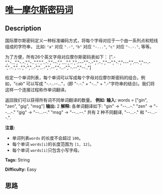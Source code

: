 # [唯一摩尔斯密码词][title]

## Description

国际摩尔斯密码定义一种标准编码方式，将每个字母对应于一个由一系列点和短线组成的字符串， 比如: `"a"` 对应 `".-"`, `"b"` 对应
`"-..."`, `"c"` 对应 `"-.-."`, 等等。

为了方便，所有26个英文字母对应摩尔斯密码表如下：
            [".-","-...","-.-.","-..",".","..-.","--.","....","..",".---","-.-",".-..","--","-.","---",".--.","--.-",".-.","...","-","..-","...-",".--","-..-","-.--","--.."]

给定一个单词列表，每个单词可以写成每个字母对应摩尔斯密码的组合。例如，"cab" 可以写成 "-.-..--..."，(即 "-.-." \+ "-..."
\+ ".-"字符串的结合)。我们将这样一个连接过程称作单词翻译。

返回我们可以获得所有词不同单词翻译的数量。
            **例如:**    **输入:** words = ["gin", "zen", "gig", "msg"]    **输出:** 2    **解释:**    各单词翻译如下:    "gin" -> "--...-."    "zen" -> "--...-."    "gig" -> "--...--."    "msg" -> "--...--."        共有 2 种不同翻译, "--...-." 和 "--...--.".    



**注意:**

  * 单词列表`words` 的长度不会超过 `100`。
  * 每个单词 `words[i]`的长度范围为 `[1, 12]`。
  * 每个单词 `words[i]`只包含小写字母。


**Tags:** String

**Difficulty:** Easy

## 思路

[title]: https://leetcode-cn.com/problems/unique-morse-code-words
